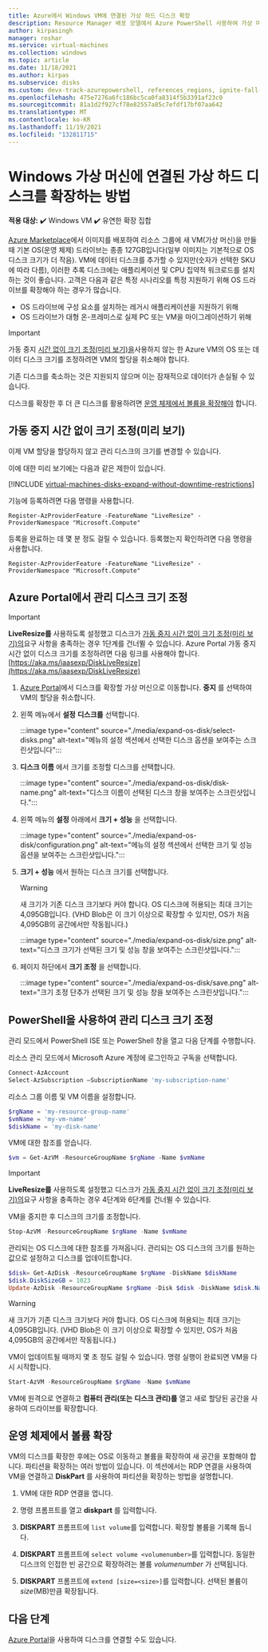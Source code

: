```yaml
---
title: Azure에서 Windows VM에 연결된 가상 하드 디스크 확장
description: Resource Manager 배포 모델에서 Azure PowerShell 사용하여 가상 머신에 연결된 가상 하드 디스크의 크기를 확장합니다.
author: kirpasingh
manager: roshar
ms.service: virtual-machines
ms.collection: windows
ms.topic: article
ms.date: 11/18/2021
ms.author: kirpas
ms.subservice: disks
ms.custom: devx-track-azurepowershell, references_regions, ignite-fall-2021
ms.openlocfilehash: 475e7276a6fc186bc5ca0fa8314f5b3391af23c0
ms.sourcegitcommit: 81a1d2f927cf78e82557a85c7efdf17bf07aa642
ms.translationtype: MT
ms.contentlocale: ko-KR
ms.lasthandoff: 11/19/2021
ms.locfileid: "132811715"
---
```

# <a name="how-to-expand-virtual-hard-disks-attached-to-a-windows-virtual-machine"></a>Windows 가상 머신에 연결된 가상 하드 디스크를 확장하는 방법

**적용 대상:** :heavy_check_mark: Windows VM :heavy_check_mark: 유연한 확장 집합 

[Azure Marketplace](https://azure.microsoft.com/marketplace/)에서 이미지를 배포하여 리소스 그룹에 새 VM(가상 머신)을 만들 때 기본 OS(운영 체제) 드라이브는 종종 127GB입니다(일부 이미지는 기본적으로 OS 디스크 크기가 더 작음). VM에 데이터 디스크를 추가할 수 있지만(숫자가 선택한 SKU에 따라 다름), 이러한 추록 디스크에는 애플리케이션 및 CPU 집약적 워크로드를 설치하는 것이 좋습니다. 고객은 다음과 같은 특정 시나리오를 특정 지원하기 위해 OS 드라이브를 확장해야 하는 경우가 많습니다.

- OS 드라이브에 구성 요소를 설치하는 레거시 애플리케이션을 지원하기 위해
- OS 드라이브가 대형 온-프레미스로 실제 PC 또는 VM을 마이그레이션하기 위해

> [!IMPORTANT]
> 가동 중지 [시간 없이 크기 조정(미리 보기)을](#resize-without-downtime-preview)사용하지 않는 한 Azure VM의 OS 또는 데이터 디스크 크기를 조정하려면 VM의 할당을 취소해야 합니다.
>
> 기존 디스크를 축소하는 것은 지원되지 않으며 이는 잠재적으로 데이터가 손실될 수 있습니다.
> 
> 디스크를 확장한 후 더 큰 디스크를 활용하려면 [운영 체제에서 볼륨을 확장해야](#expand-the-volume-in-the-operating-system) 합니다.

## <a name="resize-without-downtime-preview"></a>가동 중지 시간 없이 크기 조정(미리 보기)

이제 VM 할당을 할당하지 않고 관리 디스크의 크기를 변경할 수 있습니다.

이에 대한 미리 보기에는 다음과 같은 제한이 있습니다.

[!INCLUDE [virtual-machines-disks-expand-without-downtime-restrictions](../../../includes/virtual-machines-disks-expand-without-downtime-restrictions.md)]

기능에 등록하려면 다음 명령을 사용합니다.

```azurepowershell
Register-AzProviderFeature -FeatureName "LiveResize" -ProviderNamespace "Microsoft.Compute"
```

등록을 완료하는 데 몇 분 정도 걸릴 수 있습니다. 등록했는지 확인하려면 다음 명령을 사용합니다.

```azurepowershell
Register-AzProviderFeature -FeatureName "LiveResize" -ProviderNamespace "Microsoft.Compute"
```

## <a name="resize-a-managed-disk-in-the-azure-portal"></a>Azure Portal에서 관리 디스크 크기 조정

> [!IMPORTANT]
> **LiveResize를** 사용하도록 설정했고 디스크가 [가동 중지 시간 없이 크기 조정(미리 보기)의](#resize-without-downtime-preview)요구 사항을 충족하는 경우 1단계를 건너뛸 수 있습니다. Azure Portal 가동 중지 시간 없이 디스크 크기를 조정하려면 다음 링크를 사용해야 합니다. [https://aka.ms/iaasexp/DiskLiveResize](https://aka.ms/iaasexp/DiskLiveResize)

1. [Azure Portal](https://aka.ms/iaasexp/DiskLiveResize)에서 디스크를 확장할 가상 머신으로 이동합니다. **중지** 를 선택하여 VM의 할당을 취소합니다.
1. 왼쪽 메뉴에서 **설정** **디스크를** 선택합니다.

    :::image type="content" source="./media/expand-os-disk/select-disks.png" alt-text="메뉴의 설정 섹션에서 선택한 디스크 옵션을 보여주는 스크린샷입니다":::

 
1. **디스크 이름** 에서 크기를 조정할 디스크를 선택합니다.

    :::image type="content" source="./media/expand-os-disk/disk-name.png" alt-text="디스크 이름이 선택된 디스크 창을 보여주는 스크린샷입니다.":::

1. 왼쪽 메뉴의 **설정** 아래에서 **크기 + 성능** 을 선택합니다.

    :::image type="content" source="./media/expand-os-disk/configuration.png" alt-text="메뉴의 설정 섹션에서 선택한 크기 및 성능 옵션을 보여주는 스크린샷입니다.":::

1. **크기 + 성능** 에서 원하는 디스크 크기를 선택합니다.
   
   > [!WARNING]
   > 새 크기가 기존 디스크 크기보다 커야 합니다. OS 디스크에 허용되는 최대 크기는 4,095GB입니다. (VHD Blob은 이 크기 이상으로 확장할 수 있지만, OS가 처음 4,095GB의 공간에서만 작동됩니다.)
   > 

    :::image type="content" source="./media/expand-os-disk/size.png" alt-text="디스크 크기가 선택된 크기 및 성능 창을 보여주는 스크린샷입니다.":::

1. 페이지 하단에서 **크기 조정** 을 선택합니다.

    :::image type="content" source="./media/expand-os-disk/save.png" alt-text="크기 조정 단추가 선택된 크기 및 성능 창을 보여주는 스크린샷입니다.":::


## <a name="resize-a-managed-disk-by-using-powershell"></a>PowerShell을 사용하여 관리 디스크 크기 조정

관리 모드에서 PowerShell ISE 또는 PowerShell 창을 열고 다음 단계를 수행합니다.

리소스 관리 모드에서 Microsoft Azure 계정에 로그인하고 구독을 선택합니다.
   
```powershell
Connect-AzAccount
Select-AzSubscription –SubscriptionName 'my-subscription-name'
```

리소스 그룹 이름 및 VM 이름을 설정합니다.

```powershell
$rgName = 'my-resource-group-name'
$vmName = 'my-vm-name'
$diskName = 'my-disk-name'
```

VM에 대한 참조를 얻습니다.
   
```powershell
$vm = Get-AzVM -ResourceGroupName $rgName -Name $vmName
```

> [!IMPORTANT]
> **LiveResize를** 사용하도록 설정했고 디스크가 [가동 중지 시간 없이 크기 조정(미리 보기)의](#resize-without-downtime-preview)요구 사항을 충족하는 경우 4단계와 6단계를 건너뛸 수 있습니다.

VM을 중지한 후 디스크의 크기를 조정합니다.
   
```powershell
Stop-AzVM -ResourceGroupName $rgName -Name $vmName
```

관리되는 OS 디스크에 대한 참조를 가져옵니다. 관리되는 OS 디스크의 크기를 원하는 값으로 설정하고 디스크를 업데이트합니다.
   
```powershell
$disk= Get-AzDisk -ResourceGroupName $rgName -DiskName $diskName
$disk.DiskSizeGB = 1023
Update-AzDisk -ResourceGroupName $rgName -Disk $disk -DiskName $disk.Name
```   
> [!WARNING]
> 새 크기가 기존 디스크 크기보다 커야 합니다. OS 디스크에 허용되는 최대 크기는 4,095GB입니다. (VHD Blob은 이 크기 이상으로 확장할 수 있지만, OS가 처음 4,095GB의 공간에서만 작동됩니다.)
> 
        
VM이 업데이트될 때까지 몇 초 정도 걸릴 수 있습니다. 명령 실행이 완료되면 VM을 다시 시작합니다.

```powershell
Start-AzVM -ResourceGroupName $rgName -Name $vmName
```

VM에 원격으로 연결하고 **컴퓨터 관리(또는** **디스크 관리)를** 열고 새로 할당된 공간을 사용하여 드라이브를 확장합니다.

## <a name="expand-the-volume-in-the-operating-system"></a>운영 체제에서 볼륨 확장

VM의 디스크를 확장한 후에는 OS로 이동하고 볼륨을 확장하여 새 공간을 포함해야 합니다. 파티션을 확장하는 여러 방법이 있습니다. 이 섹션에서는 RDP 연결을 사용하여 VM을 연결하고 **DiskPart** 를 사용하여 파티션을 확장하는 방법을 설명합니다.

1. VM에 대한 RDP 연결을 엽니다.

1. 명령 프롬프트를 열고 **diskpart** 를 입력합니다.

1. **DISKPART** 프롬프트에 `list volume`를 입력합니다. 확장할 볼륨을 기록해 둡니다.

1. **DISKPART** 프롬프트에 `select volume <volumenumber>`를 입력합니다. 동일한 디스크의 인접한 빈 공간으로 확장하려는 볼륨 *volumenumber* 가 선택됩니다.

1. **DISKPART** 프롬프트에 `extend [size=<size>]`를 입력합니다. 선택된 볼륨이 *size*(MB)만큼 확장됩니다.


## <a name="next-steps"></a>다음 단계

[Azure Portal](attach-managed-disk-portal.md)을 사용하여 디스크를 연결할 수도 있습니다.